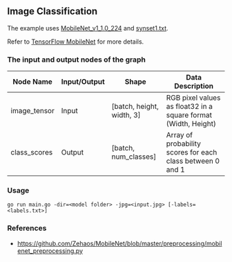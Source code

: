 
## Image Classification

The example uses [MobileNet_v1_1.0_224](http://download.tensorflow.org/models/mobilenet_v1_2018_08_02/mobilenet_v1_1.0_224.tgz) and [synset1.txt](http://s3.amazonaws.com/store.carml.org/synsets/imagenet/synset1.txt).

Refer to [TensorFlow MobileNet](https://github.com/tensorflow/models/blob/master/research/slim/nets/mobilenet_v1.md) for more details.

### The input and output nodes of the graph

| Node Name    | Input/Output | Shape                     | Data Description                                               |
| ------------ | ------------ | ------------------------- | -------------------------------------------------------------- |
| image_tensor | Input        | [batch, height, width, 3] | RGB pixel values as float32 in a square format (Width, Height) |
| class_scores | Output       | [batch, num_classes]      | Array of probability scores for each class between 0 and 1     |

### Usage

`go run main.go -dir=<model folder> -jpg=<input.jpg> [-labels=<labels.txt>]`

### References

- https://github.com/Zehaos/MobileNet/blob/master/preprocessing/mobilenet_preprocessing.py